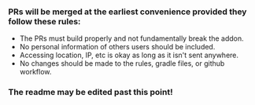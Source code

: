 <h3>PRs will be merged at the earliest convenience provided they follow these rules:</h4>
<ul>
    <li>The PRs must build properly and not fundamentally break the addon.</li>
    <li>No personal information of others users should be included.</li>
    <li>Accessing location, IP, etc is okay as long as it isn't sent anywhere.</li>
    <li>No changes should be made to the rules, gradle files, or github workflow.</li>
</ul>

<h3>The readme may be edited past this point!</h4>
